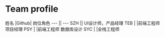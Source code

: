 # Team profile

姓名 |Github| 岗位角色 
 --- || --- 
SZH || UI设计师，产品经理
TEB | |前端工程师 项目经理
PSY | |前端工程师 数据库设计
SYC | |全栈工程师


